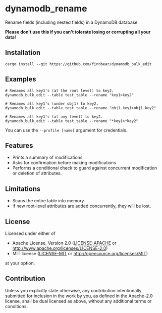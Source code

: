 # dynamodb_rename

Rename fields (including nested fields) in a DynamoDB database

**Please don't use this if you can't tolerate losing or corrupting all your data!**

## Installation

```console
cargo install --git https://github.com/finnbear/dynamodb_bulk_edit
```

## Examples

```console
# Renames all key1's (at the root level) to key2.
dynamodb_bulk_edit --table test_table --rename "key1>key2"

# Renames all key1's (under obj1) to key2.
dynamodb_bulk_edit --table test_table --rename "obj1.key1>obj1.key2"

# Renames all key1's (at any level) to key2.
dynamodb_bulk_edit --table test_table --rename "*key1>*key2"
```

You can use the `--profile [name]` argument for credentials.

## Features

- Prints a summary of modifications
- Asks for confirmation before making modifications
- Performs a conditional check to guard against concurrent modification or deletion of attributes.

## Limitations

- Scans the entire table into memory
- If new root-level attributes are added concurrently, they will be lost.

## License

Licensed under either of

* Apache License, Version 2.0
  ([LICENSE-APACHE](LICENSE-APACHE) or http://www.apache.org/licenses/LICENSE-2.0)
* MIT license
  ([LICENSE-MIT](LICENSE-MIT) or http://opensource.org/licenses/MIT)

at your option.

## Contribution

Unless you explicitly state otherwise, any contribution intentionally submitted
for inclusion in the work by you, as defined in the Apache-2.0 license, shall be
dual licensed as above, without any additional terms or conditions.